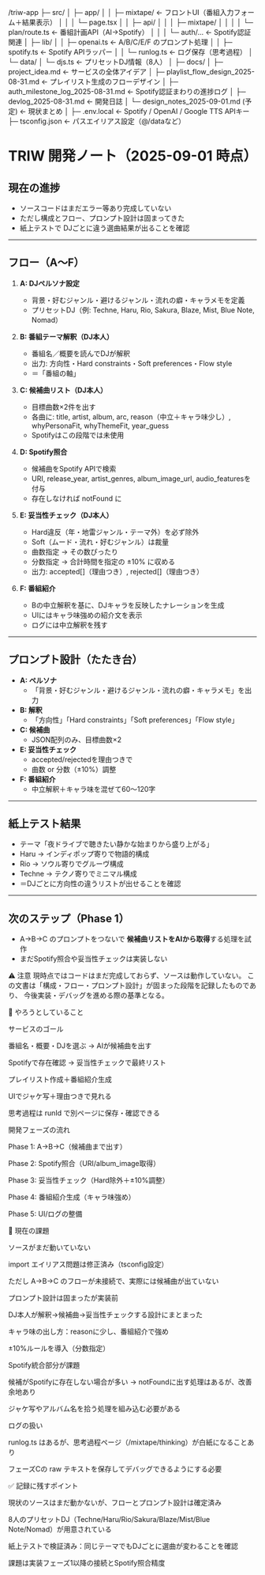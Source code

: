 /triw-app
├─ src/
│  ├─ app/
│  │  ├─ mixtape/        ← フロントUI（番組入力フォーム＋結果表示）
│  │  │   └─ page.tsx
│  │  ├─ api/
│  │  │   ├─ mixtape/
│  │  │   │   └─ plan/route.ts ← 番組計画API（AI→Spotify）
│  │  │   └─ auth/...          ← Spotify認証関連
│  ├─ lib/
│  │  ├─ openai.ts    ← A/B/C/E/F のプロンプト処理
│  │  ├─ spotify.ts   ← Spotify APIラッパー
│  │  └─ runlog.ts    ← ログ保存（思考過程）
│  └─ data/
│      └─ djs.ts      ← プリセットDJ情報（8人）
│
├─ docs/
│  ├─ project_idea.md              ← サービスの全体アイデア
│  ├─ playlist_flow_design_2025-08-31.md ← プレイリスト生成のフローデザイン
│  ├─ auth_milestone_log_2025-08-31.md   ← Spotify認証まわりの進捗ログ
│  ├─ devlog_2025-08-31.md               ← 開発日誌
│  └─ design_notes_2025-09-01.md (予定) ← 現状まとめ
│
├─ .env.local    ← Spotify / OpenAI / Google TTS APIキー
├─ tsconfig.json ← パスエイリアス設定（@/dataなど）

# TRIW 開発ノート（2025-09-01 時点）

## 現在の進捗
- ソースコードはまだエラー等あり完成していない
- ただし構成とフロー、プロンプト設計は固まってきた
- 紙上テストで DJごとに違う選曲結果が出ることを確認

---

## フロー（A〜F）

1. **A: DJペルソナ設定**
   - 背景・好むジャンル・避けるジャンル・流れの癖・キャラメモを定義
   - プリセットDJ（例: Techne, Haru, Rio, Sakura, Blaze, Mist, Blue Note, Nomad）

2. **B: 番組テーマ解釈（DJ本人）**
   - 番組名／概要を読んでDJが解釈
   - 出力: 方向性・Hard constraints・Soft preferences・Flow style
   - ＝「番組の軸」

3. **C: 候補曲リスト（DJ本人）**
   - 目標曲数×2件を出す
   - 各曲に: title, artist, album, arc, reason（中立＋キャラ味少し）, whyPersonaFit, whyThemeFit, year_guess
   - Spotifyはこの段階では未使用

4. **D: Spotify照合**
   - 候補曲をSpotify APIで検索
   - URI, release_year, artist_genres, album_image_url, audio_featuresを付与
   - 存在しなければ notFound に

5. **E: 妥当性チェック（DJ本人）**
   - Hard違反（年・地雷ジャンル・テーマ外）を必ず除外
   - Soft（ムード・流れ・好むジャンル）は裁量
   - 曲数指定 → その数ぴったり
   - 分数指定 → 合計時間を指定の ±10% に収める
   - 出力: accepted[]（理由つき）, rejected[]（理由つき）

6. **F: 番組紹介**
   - Bの中立解釈を基に、DJキャラを反映したナレーションを生成
   - UIにはキャラ味強めの紹介文を表示
   - ログには中立解釈を残す

---

## プロンプト設計（たたき台）

- **A: ペルソナ**
  - 「背景・好むジャンル・避けるジャンル・流れの癖・キャラメモ」を出力
- **B: 解釈**
  - 「方向性」「Hard constraints」「Soft preferences」「Flow style」
- **C: 候補曲**
  - JSON配列のみ、目標曲数×2
- **E: 妥当性チェック**
  - accepted/rejectedを理由つきで
  - 曲数 or 分数（±10%）調整
- **F: 番組紹介**
  - 中立解釈＋キャラ味を混ぜて60〜120字

---

## 紙上テスト結果
- テーマ「夜ドライブで聴きたい静かな始まりから盛り上がる」  
- Haru → インディポップ寄りで物語的構成  
- Rio → ソウル寄りでグルーヴ構成  
- Techne → テクノ寄りでミニマル構成  
- ＝DJごとに方向性の違うリストが出せることを確認

---

## 次のステップ（Phase 1）
- A→B→C のプロンプトをつないで **候補曲リストをAIから取得**する処理を試作
- まだSpotify照合や妥当性チェックは実装しない


⚠️ 注意
現時点ではコードはまだ完成しておらず、ソースは動作していない。
この文書は「構成・フロー・プロンプト設計」が固まった段階を記録したものであり、
今後実装・デバッグを進める際の基準となる。

🎯 やろうとしていること

サービスのゴール

番組名・概要・DJを選ぶ → AIが候補曲を出す

Spotifyで存在確認 → 妥当性チェックで最終リスト

プレイリスト作成＋番組紹介生成

UIでジャケ写＋理由つきで見れる

思考過程は runId で別ページに保存・確認できる

開発フェーズの流れ

Phase 1: A→B→C（候補曲まで出す）

Phase 2: Spotify照合（URI/album_image取得）

Phase 3: 妥当性チェック（Hard除外＋±10%調整）

Phase 4: 番組紹介生成（キャラ味強め）

Phase 5: UI/ログの整備

🐛 現在の課題

ソースがまだ動いていない

import エイリアス問題は修正済み（tsconfig設定）

ただし A→B→C のフローが未接続で、実際には候補曲が出ていない

プロンプト設計は固まったが実装前

DJ本人が解釈→候補曲→妥当性チェックする設計にまとまった

キャラ味の出し方：reasonに少し、番組紹介で強め

±10%ルールを導入（分数指定）

Spotify統合部分が課題

候補がSpotifyに存在しない場合が多い → notFoundに出す処理はあるが、改善余地あり

ジャケ写やアルバム名を拾う処理を組み込む必要がある

ログの扱い

runlog.ts はあるが、思考過程ページ（/mixtape/thinking）が白紙になることあり

フェーズCの raw テキストを保存してデバッグできるようにする必要

✅ 記録に残すポイント

現状のソースはまだ動かないが、フローとプロンプト設計は確定済み

8人のプリセットDJ（Techne/Haru/Rio/Sakura/Blaze/Mist/Blue Note/Nomad）が用意されている

紙上テストで検証済み：同じテーマでもDJごとに選曲が変わることを確認

課題は実装フェーズ1以降の接続とSpotify照合精度